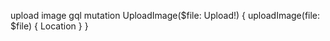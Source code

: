 upload image gql 
mutation UploadImage($file: Upload!) {
  uploadImage(file: $file) {
    Location
  }
}
